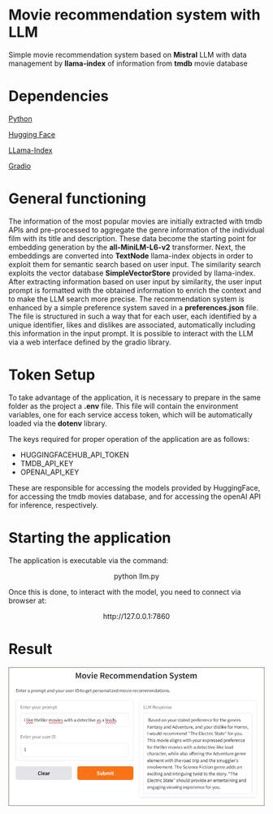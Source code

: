 # Movie recommendation system with LLM
Simple movie recommendation system based on **Mistral** LLM with data management by **llama-index** of information from **tmdb** movie database

# Dependencies
[Python](https://www.python.org/)

[Hugging Face](https://huggingface.co/)

[LLama-Index](https://www.llamaindex.ai/)

[Gradio](https://www.gradio.app/)

# General functioning
The information of the most popular movies are initially extracted with tmdb APIs and pre-processed to aggregate the genre information of the individual film with its title and description.
These data become the starting point for embedding generation by the **all-MiniLM-L6-v2** transformer.
Next, the embeddings are converted into **TextNode** llama-index objects in order to exploit them for semantic search based on user input.
The similarity search exploits the vector database **SimpleVectorStore** provided by llama-index.
After extracting information based on user input by similarity, the user input prompt is formatted with the obtained information to enrich the context and to make the LLM search more precise.
The recommendation system is enhanced by a simple preference system saved in a **preferences.json** file.
The file is structured in such a way that for each user, each identified by a unique identifier, likes and dislikes are associated, automatically including this information in the input prompt.
It is possible to interact with the LLM via a web interface defined by the gradio library.

# Token Setup
To take advantage of the application, it is necessary to prepare in the same folder as the project a **.env** file.
This file will contain the environment variables, one for each service access token, which will be automatically loaded via the **dotenv** library.

The keys required for proper operation of the application are as follows:

- HUGGINGFACEHUB_API_TOKEN
- TMDB_API_KEY
- OPENAI_API_KEY

These are responsible for accessing the models provided by HuggingFace, for accessing the tmdb movies database, and for accessing the openAI API for inference, respectively.

# Starting the application
The application is executable via the command:
<p align="center">
  python llm.py
</p>

Once this is done, to interact with the model, you need to connect via browser at:
<p align="center">
  http://127.0.0.1:7860
</p>

# Result
![](https://github.com/AndreaFilippini/llm-movie-recommendation/blob/main/src/images/movies_result.png)
